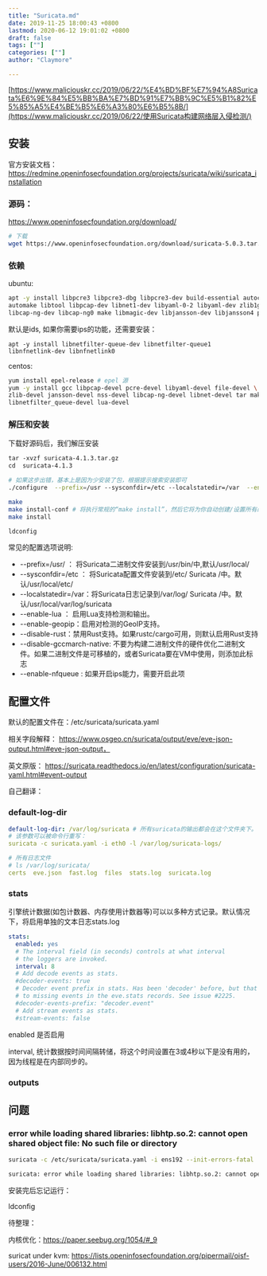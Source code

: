 ```yaml
---
title: "Suricata.md"
date: 2019-11-25 18:00:43 +0800
lastmod: 2020-06-12 19:01:02 +0800
draft: false
tags: [""]
categories: [""]
author: "Claymore"

---
```

 [https://www.maliciouskr.cc/2019/06/22/%E4%BD%BF%E7%94%A8Suricata%E6%9E%84%E5%BB%BA%E7%BD%91%E7%BB%9C%E5%B1%82%E5%85%A5%E4%BE%B5%E6%A3%80%E6%B5%8B/](https://www.maliciouskr.cc/2019/06/22/使用Suricata构建网络层入侵检测/) 



## 安装

官方安装文档：https://redmine.openinfosecfoundation.org/projects/suricata/wiki/suricata_installation

### 源码：

https://www.openinfosecfoundation.org/download/

```sh
# 下载
wget https://www.openinfosecfoundation.org/download/suricata-5.0.3.tar.gz

```



### 依赖

ubuntu:

```sh
apt -y install libpcre3 libpcre3-dbg libpcre3-dev build-essential autoconf \
automake libtool libpcap-dev libnet1-dev libyaml-0-2 libyaml-dev zlib1g zlib1g-dev \
libcap-ng-dev libcap-ng0 make libmagic-dev libjansson-dev libjansson4 pkg-config
```

默认是ids, 如果你需要ips的功能，还需要安装：

```
apt -y install libnetfilter-queue-dev libnetfilter-queue1 libnfnetlink-dev libnfnetlink0
```



centos:

```sh
yum install epel-release # epel 源
yum -y install gcc libpcap-devel pcre-devel libyaml-devel file-devel \
zlib-devel jansson-devel nss-devel libcap-ng-devel libnet-devel tar make \
libnetfilter_queue-devel lua-devel
```



### 解压和安装

下载好源码后，我们解压安装

``` sh
tar -xvzf suricata-4.1.3.tar.gz
cd  suricata-4.1.3

# 如果这步出错，基本上是因为少安装了包，根据提示搜索安装即可
./configure  --prefix=/usr --sysconfdir=/etc --localstatedir=/var  --enable-nfqueue 

make 
make install-conf # 将执行常规的“make install”，然后它将为你自动创建/设置所有必要的目录和suricata.yaml
make install 

ldconfig
```

常见的配置选项说明:

* --prefix=/usr/  ： 将Suricata二进制文件安装到/usr/bin/中,默认/usr/local/
* --sysconfdir=/etc ： 将Suricata配置文件安装到/etc/ Suricata /中。默认/usr/local/etc/
* --localstatedir=/var：将Suricata日志记录到/var/log/ Suricata /中。默认/usr/local/var/log/suricata
* --enable-lua ： 启用Lua支持检测和输出。
* --enable-geopip：启用对检测的GeoIP支持。
* --disable-rust：禁用Rust支持。如果rustc/cargo可用，则默认启用Rust支持
* --disable-gccmarch-native: 不要为构建二进制文件的硬件优化二进制文件。如果二进制文件是可移植的，或者Suricata要在VM中使用，则添加此标志
* --enable-nfqueue : 如果开启ips能力，需要开启此项



## 配置文件

默认的配置文件在：/etc/suricata/suricata.yaml

相关字段解释： https://www.osgeo.cn/suricata/output/eve/eve-json-output.html#eve-json-output，

英文原版： https://suricata.readthedocs.io/en/latest/configuration/suricata-yaml.html#event-output

自己翻译：

### default-log-dir

``` yaml
default-log-dir: /var/log/suricata # 所有suricata的输出都会在这个文件夹下。
# 该参数可以被命令行重写：
suricata -c suricata.yaml -i eth0 -l /var/log/suricata-logs/

# 所有日志文件
# ls /var/log/suricata/
certs  eve.json  fast.log  files  stats.log  suricata.log
```

### stats

引擎统计数据(如包计数器、内存使用计数器等)可以以多种方式记录。默认情况下，将启用单独的文本日志stats.log

``` yaml
stats:
  enabled: yes
  # The interval field (in seconds) controls at what interval
  # the loggers are invoked.
  interval: 8
  # Add decode events as stats.
  #decoder-events: true
  # Decoder event prefix in stats. Has been 'decoder' before, but that leads
  # to missing events in the eve.stats records. See issue #2225.
  #decoder-events-prefix: "decoder.event"
  # Add stream events as stats.
  #stream-events: false
```

enabled 是否启用

interval, 统计数据按时间间隔转储，将这个时间设置在3或4秒以下是没有用的，因为线程是在内部同步的。 



### outputs









## 问题



###  error while loading shared libraries: libhtp.so.2: cannot open shared object file: No such file or directory

``` sh
suricata -c /etc/suricata/suricata.yaml -i ens192 --init-errors-fatal

suricata: error while loading shared libraries: libhtp.so.2: cannot open shared object file: No such file or directory
```

安装完后忘记运行：

ldconfig



待整理： 

内核优化：https://paper.seebug.org/1054/#_9

suricat under kvm: https://lists.openinfosecfoundation.org/pipermail/oisf-users/2016-June/006132.html